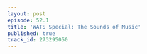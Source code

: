 ```yaml
---
layout: post
episode: 52.1
title: 'WATS Special: The Sounds of Music'
published: true
track_id: 273295050
---
```

<div class='list post-player' track='{{page.track_id}}'></div>
